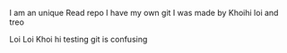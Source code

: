 I am an unique Read repo
I have my own git 
I was made by Khoihi loi and treo

Loi Loi Khoi
hi testing git is confusing
